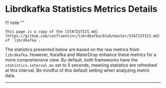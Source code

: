 <style>
  .md-grid {
    max-width: 100%;
  }
</style>

# Librdkafka Statistics Metrics Details

!!! note ""

    This page is a copy of the [STATISTICS.md](https://github.com/confluentinc/librdkafka/blob/master/STATISTICS.md) of `librdkafka`. 

The statistics presented below are based on the raw metrics from `librdkafka`. However, Karafka and WaterDrop enhance these metrics for a more comprehensive view. By default, both frameworks have the `statistics.interval.ms` set to 5 seconds, meaning statistics are refreshed at this interval. Be mindful of this default setting when analyzing metric data.

***
